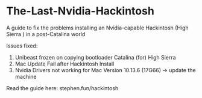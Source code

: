 # The-Last-Nvidia-Hackintosh
A guide to fix the problems installing an Nvidia-capable Hackintosh (High Sierra ) in a post-Catalina world

Issues fixed: 

1) Unibeast frozen on copying bootloader Catalina (for) High Sierra
2) Mac Update Fail after Hackintosh Install
3) Nvidia Drivers not working for Mac Version 10.13.6 (17G66) -> update the machine 


Read the guide here: stephen.fun/hackintosh

